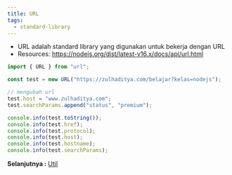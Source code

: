 ```yaml
---
title: URL
tags:
  - standard-library
---
```


- URL adalah standard library yang digunakan untuk bekerja dengan URL
- Resources: https://nodejs.org/dist/latest-v16.x/docs/api/url.html

```js
import { URL } from "url";

const test = new URL("https://zulhaditya.com/belajar?kelas=nodejs");

// mengubah url
test.host = "www.zulhaditya.com";
test.searchParams.append("status", "premium");

console.info(test.toString());
console.info(test.href);
console.info(test.protocol);
console.info(test.host);
console.info(test.hostname);
console.info(test.searchParams);
```

**Selanjutnya :** [Util](util.md)

